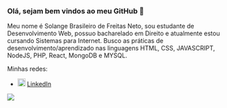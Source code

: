 ### Olá, sejam bem vindos ao meu GitHub 👋

Meu nome é Solange Brasileiro de Freitas Neto, sou estudante de Desenvolvimento Web, possuo bacharelado em Direito e atualmente estou cursando Sistemas para Internet. Busco as práticas de desenvolvimento/aprendizado nas linguagens HTML, CSS, JAVASCRIPT, NodeJS, PHP, React, MongoDB e MYSQL.

Minhas redes:
<ul>
  <li>
    <img src="https://user-images.githubusercontent.com/30157522/87161827-6cd77380-c29b-11ea-902a-725eeed60745.png" width="18" alt="Linkedin"> 
    <a href="https://www.linkedin.com/in/solange-brasileiro-de-freitas-306899105/" target="_blank" title="My LinkedIn">LinkedIn</a>
  </li>
</ul>

![](https://github-readme-stats.vercel.app/api?username=neto009)
<!--
**neto009/neto009** is a ✨ _special_ ✨ repository because its `README.md` (this file) appears on your GitHub profile.

Here are some ideas to get you started:
- Hi there 👋
- 🔭 I’m currently working on ...
- 🌱 I’m currently learning ...
- 👯 I’m looking to collaborate on ...
- 🤔 I’m looking for help with ...
- 💬 Ask me about ...
- 📫 How to reach me: ...
- 😄 Pronouns: ...
- ⚡ Fun fact: ...
-->
